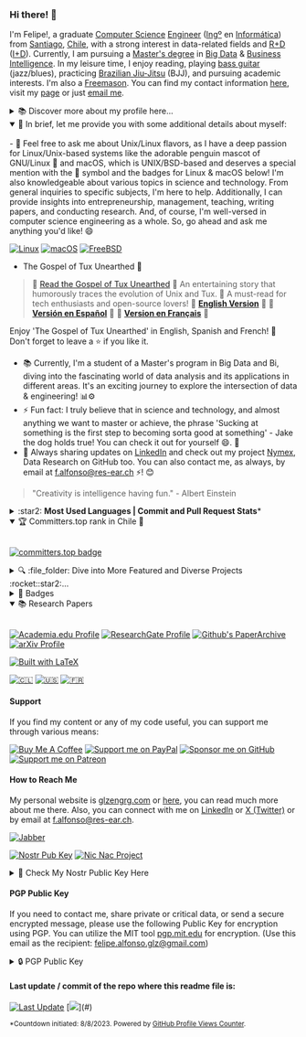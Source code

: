 ### Hi there! 👋

I'm Felipe!, a graduate [Computer Science](https://en.wikipedia.org/wiki/Computer_science) [Engineer](https://en.wikipedia.org/wiki/Engineer) ([Ingº](https://es.wikipedia.org/wiki/Ingeniero) en [Informática](https://es.wikipedia.org/wiki/Ingenier%C3%ADa_inform%C3%A1tica)) from [Santiago](https://en.wikipedia.org/wiki/Santiago), [Chile](https://en.wikipedia.org/wiki/Chile), with a strong interest in data-related fields and [R+D](https://en.wikipedia.org/wiki/Research_and_development) ([I+D](https://es.wikipedia.org/wiki/Investigaci%C3%B3n_y_desarrollo)). Currently, I am pursuing a [Master's degree](https://en.wikipedia.org/wiki/Master%27s_degree) in [Big Data](https://en.wikipedia.org/wiki/Big_data) & [Business Intelligence](https://en.wikipedia.org/wiki/Business_intelligence). In my leisure time, I enjoy reading, playing [bass guitar](https://en.wikipedia.org/wiki/Bass_guitar) (jazz/blues), practicing [Brazilian Jiu-Jitsu](https://en.wikipedia.org/wiki/Brazilian_jiu-jitsu) (BJJ), and pursuing academic interests. I'm also a [Freemason](https://en.wikipedia.org/wiki/Freemasonry). You can find my contact information [here](https://github.com/felipealfonsog#how-to-reach-me), visit my [page](https://freeshell.de/~felipe/) or just [email me](mailto:f.alfonso@res-ear.ch).
<details>
<summary>📚 Discover more about my profile here...</summary> 
  <br>
I'm a computer science engineer with a passion for research across diverse topics in the field. While I strive to continuously broaden my knowledge horizons, my primary focus lies in specializing in Software Engineering, Data Engineering, Machine Learning, Cybersecurity, and other areas that hold significance in the past, present, and future landscape of computer science. My aim is to grasp both the fundamentals and the cutting-edge aspects of this ever-evolving domain.

My expertise encompasses coding, statistical analysis, and a strong grounding in computer science principles. This skillset serves as a foundation for driving innovation through the adoption of the latest technologies.
  
I have been immersed in the world of technology since the mid-80s, when connecting to the internet required a phone cable and compiling the Kernel using UNIX and/or GNU/Linux was necessary to visit 'Altavista.com.' I am particularly fond of FreeBSD, Debian & Arch, although I also feel fond to macOS due its relation with UNIX-BSD.

I have had the privilege of living in various countries, including New Delhi, India; Auckland and Christchurch in New Zealand; California, USA; and Cape Town in South Africa. These experiences have not only broadened my horizons but have also provided me with fluency in English, my mother tongue, Spanish among other languages.

With more than 23 years of experience in the field, I am constantly studying and researching to deepen my knowledge. I focus on areas such as data structures, algebra, calculus, math., software engineering, practice solving problems, databases, models of consumer and firm behavior, dynamic models, stochastic dynamic programming, functional programming, OOP programming, non-compensatory decision models, advanced algorithms, data science, refactoring & decomposition in coding. I have expertise in engineering, researching, and consulting.

<!--
Throughout my career, I have held positions as Head of Engineering, Software Engineer and Researcher in advanced algorithms, as well as engineering development roles in significant organizations across the USA, Europe, and South America - Chile. Currently, I am the Group - CEO/Founder and Head of Research and Software Engineering at [Nymex](https://github.com/NymexData), Data Research SpA. The team consists of highly skilled software engineers, developers, and technology experts from different regions of the world, including freelancers and junior professionals. Together, we collaborate on cutting-edge technology to offer consulting and services globally. Our headquarters are based in Santiago, Santiago Metropolitan, Chile.
-->
During my journey, I've embraced roles spanning from Computer Science and Software Engineer to leading teams and ultimately becoming Head of Engineering. I've also delved into research across various technological domains. My experiences have spanned the globe, from Europe and the USA to my roots in South America - Chile. As a Computer Science engineer, I've had the fortunate opportunity to lend my expertise to a diverse array of projects.

I'm hands-on with [Nymex](https://github.com/NymexData), something that keeps me consistently occupied. A personal project centered on open-source initiatives while also catering to private ventures. Our team is a mix of talented folks from around the world, including experienced pros and those just starting out. Together, we're all about pushing technology boundaries while also providing consulting services that span the globe. We're based in Santiago Metropolitan, Chile, which we proudly call home.

If you are interested in starting a business, consulting, research, or collaboration, please feel free to reach out to me on [LinkedIn](https://linkedin.com/in/felipealfonsog) or [X (Twitter)](https://twitter.com/felipealfonsog). You can also contact me by email at [f.alfonso@res-ear.ch](mailto:f.alfonso@res-ear.ch). If you happen to be in Santiago, I would be delighted to meet over a cup of coffee. Just let me know in advance, as I might be occupied with exciting projects. Thank you!

<br>
</details>

<details open>
  <summary>📝 In brief, let me provide you with some additional details about myself:</summary>
<br>
- 💬 Feel free to ask me about Unix/Linux flavors, as I have a deep passion for Linux/Unix-based systems like the adorable penguin mascot of GNU/Linux 🐧 and macOS, which is UNIX/BSD-based and deserves a special mention with the  symbol and the badges for Linux & macOS below! I'm also knowledgeable about various topics in science and technology. From general inquiries to specific subjects, I'm here to help. Additionally, I can provide insights into entrepreneurship, management, teaching, writing papers, and conducting research. And, of course, I'm well-versed in computer science engineering as a whole. So, go ahead and ask me anything you'd like! 😄 
  
  [![Linux](https://img.shields.io/badge/Linux-000000?style=flat-square&logo=linux&logoColor=black&color=grey&labelColor=white)](https://en.wikipedia.org/wiki/Linux)  [![macOS](https://img.shields.io/badge/macOS-000000?style=flat-square&logo=apple&logoColor=black&color=grey&labelColor=white)](https://en.wikipedia.org/wiki/MacOS)  [![FreeBSD](https://img.shields.io/badge/FreeBSD-000000?style=flat-square&logo=freebsd&logoColor=black&color=grey&labelColor=white)](https://en.wikipedia.org/wiki/FreeBSD)

- The Gospel of Tux Unearthed :book:
> 📖 [Read the Gospel of Tux Unearthed](https://gist.github.com/felipealfonsog/1727a8393c6112f9a22828df86af3817) :penguin:
An entertaining story that humorously traces the evolution of Unix and Tux. 🚀 A must-read for tech enthusiasts and open-source lovers!
🔗 **[English Version](https://gist.github.com/felipealfonsog/1727a8393c6112f9a22828df86af3817)** 🔗
🔗 **[Versión en Español](https://gist.github.com/felipealfonsog/92646e891b39c22f7cd8e35556d8c41c)** 🔗 🔗 **[Version en Français](https://gist.github.com/felipealfonsog/34ca19ae018e44fce82b758990965c82)** 🔗

Enjoy 'The Gospel of Tux Unearthed' in English, Spanish and French! 🎉 Don't forget to leave a ⭐️ if you like it.
- 📚 Currently, I'm a student of a Master's program in Big Data and Bi, diving into the fascinating world of data analysis and its applications in different areas. It's an exciting journey to explore the intersection of data & engineering! 📊⚙️
- ⚡ Fun fact: I truly believe that in science and technology, and almost anything we want to master or achieve, the phrase 'Sucking at something is the first step to becoming sorta good at something' - Jake the dog holds true! You can check it out for yourself 😄. 🐶
- 💼 Always sharing updates on [LinkedIn](https://linkedin.com/in/felipealfonsog) and check out my project [Nymex](https://github.com/NymexData), Data Research on GitHub too. You can also contact me, as always, by email at [f.alfonso@res-ear.ch](mailto:f.alfonso@res-ear.ch) ⚡! 😊

> "Creativity is intelligence having fun." - Albert Einstein

</details>
<!--
#### Most Used Languages | Commit and Pull Request Stats
-->
<!-- 
![Top Languages](https://github-readme-stats.vercel.app/api/top-langs/?username=felipealfonsog&layout=compact&langs_count=10&hide_title=true&theme=graywhite) 
-->
<!--
![Top Languages](https://github-readme-stats.vercel.app/api/top-langs/?username=felipealfonsog&layout=compact&langs_count=10&hide_title=true&theme=graywhite&exclude_langs=html,css) ![Commit and Pull Request Stats](https://github-readme-stats.vercel.app/api?username=felipealfonsog&show_icons=true&count_private=true&include_all_commits=true&hide_title=true&theme=graywhite)
-->
<!-- <details open> -->
<details>
<summary>:star2: <strong>Most Used Languages | Commit and Pull Request Stats</strong>*</summary>
<br>

<!-- 
![Top Languages](https://github-readme-stats.vercel.app/api/top-langs/?username=felipealfonsog&layout=compact&langs_count=10&hide_title=true&theme=graywhite) 
-->
![Top Languages](https://github-readme-stats.vercel.app/api/top-langs/?username=felipealfonsog&layout=compact&langs_count=10&hide_title=true&theme=graywhite&exclude_langs=html,css)
![Commit and Pull Request Stats](https://github-readme-stats.vercel.app/api?username=felipealfonsog&show_icons=true&count_private=true&include_all_commits=true&hide_title=true&theme=graywhite)

<sub>*Data may exhibit discrepancies or errors due to the [Vercel service](https://vercel.com/), empowering GitHub statistics and functions.</sub>
</details>

<details open>
<summary>🏆 Committers.top rank in Chile 🌟</summary> 
  <br>
  
[![committers.top badge](https://user-badge.committers.top/chile/felipealfonsog.svg)](https://user-badge.committers.top/chile/felipealfonsog)
</details>

<details>
<summary>🔍 :file_folder: Dive into More Featured and Diverse Projects :rocket::star2:...</summary>
<br>
  
  - [BashGuardian](https://github.com/felipealfonsog/BashGuardian): BashGuardian is a powerful bash script for backups and encryption on Unix-like (Linux & macOS) systems. It provides an easy-to-use and secure way to protect your important files and data.
  - [VesicleInsight](https://github.com/felipealfonsog/VesicleInsight): VesicleInsight: Empowering Early Medical Diagnosis. This is an advanced Python-based software utilizing machine learning to analyze medical imaging data, specifically focusing on vesicle anomalies. Our mission is to deliver a powerful tool for healthcare professionals, enhancing the precision and efficiency of early detection and diagnosis in medical imaging.
  - [TermPDFViewer](https://github.com/felipealfonsog/TermPDFViewer): "TermPDF Viewer" is an open-source PDF file viewer designed to run in the terminal on Linux and macOS. It enables users to navigate and explore PDF files directly from the command line, providing an interactive and lightweight experience..
  - [FeatherPDF](https://github.com/felipealfonsog/FeatherPDF): FeatherPDF is an ultra-lightweight PDF viewer designed for Linux and macOS. It provides a simple and intuitive user interface for reading PDF documents. The project aims to offer a fast and minimalistic PDF reading experience while using minimal system resources.
  - [SpeedyNet](https://github.com/felipealfonsog/SpeedyNet): SpeedyNet is a command-line utility for Linux and macOS that empowers users to accurately measure their Internet connection's download and upload speeds, providing real-time feedback on network performance.
  - [WordCraft360](https://github.com/NymexData/WordCraft360): WordCraft360, the ultimate Writing Toolkit designed to elevate your writing experience to new heights. Inspired by the minimalist elegance of 750words.com, WordCraft360 offers a sleek and visually appealing interface with carefully selected fonts that are easy on the eyes.
  - [PerlMemoPad](https://github.com/NymexData/PerlMemoPad): PerlMemoPad is a project focused on developing a mini-weblog using Perl and MySQL. With PerlMemoPad, users can easily publish and manage their notes and other content.
  - [C-VipNX](https://github.com/NymexData/C-VipNX): C-VipNX: Shell Vip Utility written in C for *NX Systems Simple: Vip shell to avoid usage of sudo.
  - [Paper Archive*](https://github.com/felipealfonsog/PaperArchive): PaperArchive is a curated collection of research papers authored by me, spanning the realms of engineering, computer science, and social sciences. Explore my contributions to diverse fields of study, from cutting-edge technology to insightful social analyses.

<sub>*Exclusively curated repository storing papers authored by me.</sub>
<br>
</details>

<!-- <details open> -->
<details>
<summary>🏅 Badges</summary>
<br>
  
[![Linux](https://img.shields.io/badge/Linux-OS-blue?style=flat-square&logo=linux&logoColor=white)](https://www.linux.org/)
[![macOS](https://img.shields.io/badge/macOS-OS-blue?style=flat-square&logo=apple&logoColor=white)](https://www.apple.com/macos)
[![FreeBSD](https://img.shields.io/badge/FreeBSD-OS-blue?style=flat-square&logo=freebsd&logoColor=white)](https://www.freebsd.org/)
[![GNU](https://img.shields.io/badge/GNU-Tools-blue?style=flat-square&logo=gnu&logoColor=white)](https://www.gnu.org/)
[![Vim](https://img.shields.io/badge/Vim-Editor-019733?style=flat-square&logo=vim&logoColor=white)](https://www.vim.org/)
[![Emacs](https://img.shields.io/badge/Emacs-Editor-7F5AB6?style=flat-square&logo=gnu%20emacs&logoColor=white)](https://www.gnu.org/software/emacs/)
[![Visual Studio Code](https://img.shields.io/badge/VS%20Code-Editor-007ACC?style=flat-square&logo=visual%20studio%20code&logoColor=white)](https://code.visualstudio.com/)
[![Git](https://img.shields.io/badge/Git-VCS-orange?style=flat-square&logo=git&logoColor=white)](https://github.com/felipealfonsog)
[![GPG](https://img.shields.io/badge/GPG-Key-blue?style=flat-square&logo=gnu%20privacy%20guard&logoColor=white)](https://gnupg.org/)
[![Arch Linux](https://img.shields.io/badge/Arch%20Linux-OS-blue?style=flat-square&logo=arch%20linux&logoColor=white)](https://www.archlinux.org/)
[![Debian](https://img.shields.io/badge/Debian-OS-blue?style=flat-square&logo=debian&logoColor=white)](https://www.debian.org/)
[![Free Software](https://img.shields.io/badge/Free%20Software-Advocate-blue?style=flat-square&logo=gnu&logoColor=white)](https://www.fsf.org/)
[![Software Architecture](https://img.shields.io/badge/Software%20Architecture-555555?style=flat-square&logo=codeigniter&logoColor=white&color=blue&labelColor=grey)](https://en.wikipedia.org/wiki/Software_architecture)
[![Software Engineering](https://img.shields.io/badge/Software%20Engineering-%F0%9F%9B%A0%EF%B8%8F-blue)](https://en.wikipedia.org/wiki/Software_engineering)
[![Big Data](https://img.shields.io/badge/Big%20Data-%F0%9F%93%88-blue)](https://en.wikipedia.org/wiki/Big_data)
[![Data Engineering](https://img.shields.io/badge/Data%20Engineering-%F0%9F%9B%A0%EF%B8%8F-blueviolet)](https://en.wikipedia.org/wiki/Data_engineering)
[![Business Intelligence](https://img.shields.io/badge/Business%20Intelligence-%F0%9F%92%BC-orange)](https://en.wikipedia.org/wiki/Business_intelligence)
[![IT Management](https://img.shields.io/badge/IT%20Management-0078D4?style=flat-square&logo=serverfault&logoColor=white&color=blue&labelColor=grey)](https://en.wikipedia.org/wiki/Information_technology_management)
<!-- [![Big Data](https://img.shields.io/badge/Big%20Data-%F0%9F%93%8D-blue)](https://en.wikipedia.org/wiki/Big_data) -->
[![C](https://img.shields.io/badge/C-00599C?style=flat-square&logo=c&logoColor=white)](https://en.wikipedia.org/wiki/C_(programming_language))
[![C++](https://img.shields.io/badge/C++-00599C?style=flat-square&logo=c%2B%2B&logoColor=white)](https://en.wikipedia.org/wiki/C%2B%2B)
[![Bash](https://img.shields.io/badge/Bash-4EAA25?style=flat-square&logo=gnu%20bash&logoColor=white)](https://www.gnu.org/software/bash/)
[![Roff](https://img.shields.io/badge/Roff-A81D33?style=flat-square&logo=manjaro&logoColor=white)](https://en.wikipedia.org/wiki/Roff_(software))
[![Java](https://img.shields.io/badge/Java-007396?style=flat-square&logo=java&logoColor=white)](https://www.java.com/)
[![HTML5](https://img.shields.io/badge/HTML5-E34F26?style=flat-square&logo=html5&logoColor=white)](https://developer.mozilla.org/en-US/docs/Web/Guide/HTML/HTML5)
[![CSS](https://img.shields.io/badge/CSS-1572B6?style=flat-square&logo=css3&logoColor=white)](https://developer.mozilla.org/en-US/docs/Web/CSS)
[![JSON](https://img.shields.io/badge/JSON-000000?style=flat-square&logo=json&logoColor=white)](https://www.json.org/)
[![Markdown](https://img.shields.io/badge/Markdown-000000?style=flat-square&logo=markdown&logoColor=white)](https://www.markdownguide.org/)
[![JavaScript](https://img.shields.io/badge/JavaScript-F7DF1E?style=flat-square&logo=javascript&logoColor=black)](https://developer.mozilla.org/en-US/docs/Web/JavaScript)
[![PHP](https://img.shields.io/badge/PHP-777BB4?style=flat-square&logo=php&logoColor=white)](https://www.php.net/)
[![Perl](https://img.shields.io/badge/Perl-39457E?style=flat-square&logo=perl&logoColor=white)](https://www.perl.org/)
[![Python](https://img.shields.io/badge/Python-3776AB?style=flat-square&logo=python&logoColor=white)](https://www.python.org/)
[![Ruby](https://img.shields.io/badge/Ruby-CC342D?style=flat-square&logo=ruby&logoColor=white)](https://www.ruby-lang.org/en/)
[![Rust](https://img.shields.io/badge/Rust-000000?style=flat-square&logo=rust&logoColor=white)](https://www.rust-lang.org/)
[![TypeScript](https://img.shields.io/badge/TypeScript-007ACC?style=flat-square&logo=typescript&logoColor=white)](https://www.typescriptlang.org/)
[![MariaDB](https://img.shields.io/badge/MariaDB-003545?style=flat-square&logo=mariadb&logoColor=white)](https://mariadb.org/)
[![MongoDB](https://img.shields.io/badge/MongoDB-47A248?style=flat-square&logo=mongodb&logoColor=white)](https://www.mongodb.com/)
[![MySQL](https://img.shields.io/badge/MySQL-4479A1?style=flat-square&logo=mysql&logoColor=white)](https://www.mysql.com/)
[![Oracle](https://img.shields.io/badge/Oracle-F80000?style=flat-square&logo=oracle&logoColor=white)](https://www.oracle.com/database/)
[![PostgreSQL](https://img.shields.io/badge/PostgreSQL-336791?style=flat-square&logo=postgresql&logoColor=white)](https://www.postgresql.org/)
[![SQLite](https://img.shields.io/badge/SQLite-003B57?style=flat-square&logo=sqlite&logoColor=white)](https://www.sqlite.org/)
[![Django](https://img.shields.io/badge/Django-092E20?style=flat-square&logo=django&logoColor=white)](https://www.djangoproject.com/)
[![Node.js](https://img.shields.io/badge/Node.js-339933?style=flat-square&logo=node.js&logoColor=white)](https://nodejs.org/)
[![jQuery](https://img.shields.io/badge/jQuery-0769AD?style=flat-square&logo=jquery&logoColor=white)](https://jquery.com/)
[![Angular](https://img.shields.io/badge/Angular-DD0031?style=flat-square&logo=angular&logoColor=white)](https://angular.io/)
[![React](https://img.shields.io/badge/React-61DAFB?style=flat-square&logo=react&logoColor=black)](https://reactjs.org/)
[![Express.js](https://img.shields.io/badge/Express.js-000000?style=flat-square&logo=express&logoColor=white)](https://expressjs.com/)
[![Vue.js](https://img.shields.io/badge/Vue.js-4FC08D?style=flat-square&logo=vue.js&logoColor=white)](https://vuejs.org/)
[![Next.js](https://img.shields.io/badge/Next.js-000000?style=flat-square&logo=next.js&logoColor=white)](https://nextjs.org/)
[![Ruby on Rails](https://img.shields.io/badge/Ruby_on_Rails-CC0000?style=flat-square&logo=ruby%20on%20rails&logoColor=white)](https://rubyonrails.org/)
[![AWS](https://img.shields.io/badge/AWS-232F3E?style=flat-square&logo=amazon%20aws&logoColor=white)](https://aws.amazon.com/)
[![Microsoft Azure](https://img.shields.io/badge/Microsoft%20Azure-0089D6?style=flat-square&logo=microsoft-azure&logoColor=white)](https://azure.microsoft.com/)
[![Docker](https://img.shields.io/badge/Docker-2496ED?style=flat-square&logo=docker&logoColor=white)](https://www.docker.com/)
[![Heroku](https://img.shields.io/badge/Heroku-430098?style=flat-square&logo=heroku&logoColor=white)](https://www.heroku.com/)
[![GraphQL](https://img.shields.io/badge/GraphQL-E10098?style=flat-square&logo=graphql&logoColor=white)](https://graphql.org/)
[![Jupyter](https://img.shields.io/badge/Jupyter-F37626?style=flat-square&logo=jupyter&logoColor=white)](https://jupyter.org/)
[![Redis](https://img.shields.io/badge/Redis-DC382D?style=flat-square&logo=redis&logoColor=white)](https://redis.io/)
[![GitLab](https://img.shields.io/badge/GitLab-FCA121?style=flat-square&logo=gitlab&logoColor=white)](https://gitlab.com/)
[![GitHub](https://img.shields.io/badge/GitHub-100000?style=flat-square&logo=github&logoColor=white)](https://github.com/)

</details>

<details open>
<summary>📚 Research Papers</summary>
<br>

[![Academia.edu Profile](https://img.shields.io/badge/Academia.edu-Profile-blue)](https://onlineiacc.academia.edu/felipealfonsog)
[![ResearchGate Profile](https://img.shields.io/badge/ResearchGate-Profile-blue)](https://www.researchgate.net/profile/Felipe-Alfonso-Gonzalez-2)
[![Github's PaperArchive](https://img.shields.io/badge/Github's-PaperArchive-green)](https://github.com/felipealfonsog/PaperArchive)
[![arXiv Profile](https://img.shields.io/badge/arXiv-Profile-orange)](https://arxiv.org/search/?searchtype=author&query=Felipe+Alfonso+González)
<!--[![arXiv Profile](https://img.shields.io/badge/arXiv-Profile-orange)](https://arxiv.org/a/felipealfonsog)-->

[![Built with LaTeX](https://img.shields.io/badge/Built%20with-LaTeX-008080?logo=latex)](https://www.latex-project.org/)

</details>

<!-- 
![🇨🇱 Español](https://img.shields.io/badge/🇨🇱%20Español-C0392B?style=flat-square)(#)
![🇺🇸 English](https://img.shields.io/badge/🇺🇸%20English-F5F5F5?style=flat-square)(#)
![🇫🇷 Français](https://img.shields.io/badge/🇫🇷%20Français-0055A4?style=flat-square)(#)

[![🇨🇱](https://img.shields.io/badge/🇨🇱-Español-red?style=flat-square&logoColor=white)](#)
[![🇺🇸](https://img.shields.io/badge/🇺🇸-English-blue?style=flat-square&logoColor=white)](#)
[![🇫🇷](https://img.shields.io/badge/🇫🇷-Français-white?style=flat-square&logoColor=white)](#)
-->

[![🇨🇱](https://img.shields.io/badge/🇨🇱-Español-blue?style=flat-square&logoColor=white&color=blue&labelColor=DBEDF3)](#)
[![🇺🇸](https://img.shields.io/badge/🇺🇸-English-blue?style=flat-square&logoColor=white&color=blue&labelColor=DBEDF3)](#)
[![🇫🇷](https://img.shields.io/badge/🇫🇷-Français-blue?style=flat-square&logoColor=white&color=blue&labelColor=DBEDF3)](#)


#### Support

If you find my content or any of my code useful, you can support me through various means:

[![Buy Me A Coffee](https://img.shields.io/badge/Buy%20Me%20A%20Coffee-%E2%98%95-FFDD00?style=flat-square&logo=buy-me-a-coffee&logoColor=black)](https://www.buymeacoffee.com/felipealfonsog)
[![Support me on PayPal](https://img.shields.io/badge/Support%20me%20on-PayPal-00457C?style=flat-square&logo=paypal&logoColor=white)](https://www.paypal.me/felipealfonsog)
[![Sponsor me on GitHub](https://img.shields.io/badge/Sponsor%20me%20on-GitHub-%23EA4AAA?style=flat-square&logo=github-sponsors&logoColor=white)](https://github.com/sponsors/felipealfonsog)
[![Support me on Patreon](https://img.shields.io/badge/Support%20me%20on-Patreon-orange?logo=patreon)](https://www.patreon.com/felipealfonsogl)

#### How to Reach Me

My personal website is [glzengrg.com](https://glzengrg.com/) or [here](https://freeshell.de/~felipe/), you can read much more about me there. Also, you can connect with me on [LinkedIn](https://linkedin.com/in/felipealfonsog) or [X (Twitter)](https://twitter.com/felipealfonsog) or by email at [f.alfonso@res-ear.ch](mailto:f.alfonso@res-ear.ch).

[![Jabber](https://img.shields.io/badge/Jabber-@felipe-blue?style=flat&logo=xmpp&logoColor=white)](xmpp:felipe@jabbers.one)

[![Nostr Pub Key](https://img.shields.io/badge/Nostr%20Pub%20Key-%F0%9F%94%97-blue)](#) 
  [![Nic Nac Project](https://img.shields.io/badge/Nic%20Nac%20Project-grey?style=flat-square&logo=serverfault&logoColor=white)](https://freeshell.de/~felipe/)

<details>
 <summary>🔗 Check My Nostr Public Key Here</summary>
<br>

```
npub1xekfp7j7rnuy5544wz3wfllfsqrrtt37zj4pzyje0m6wnazeq92qt9uztx
```

</details>

#### PGP Public Key

If you need to contact me, share private or critical data, or send a secure encrypted message, please use the following Public Key for encryption using PGP. You can utilize the MIT tool [pgp.mit.edu](https://pgp.mit.edu/) for encryption. (Use this email as the recipient: felipe.alfonso.glz@gmail.com)

<details>
<summary>🔒 PGP Public Key</summary>
<br>

Here is my PGP public key for secure communication:
```
-----BEGIN PGP PUBLIC KEY BLOCK-----

xsDNBGQqmHQBDADCWPBUU9cAZJk882YFAfUzzY4BPDch6NK8D5xILWMcfVNfYdxuwbnGw2T2Za+V
QHLzfRuoJOLYhE42qypPQBcrwF8A0zCED1j7oD3ERQ9Ebr/gcU0rqmeCuUSGGAo0WwXB8by2pVCs
ZqD/x94KF0fLnnFsKBovxbXThtE6EWTtPFFBqGp17YHYqQsG0V006hyIKZdNXMMKRIF8LRpHS7fO
1GCRrmQMMpQajHqGiTrDUPUtywhmOSMJ3mETHAiIc9vXKnGhP2mFduiETVUNUDmyh5R3/G0/Gh0x
yxTCqzX7jDTy6I3eiCVCzE8FSozoa1EYZnerq3uw1upkaEJ67J/J/+u2WIuKJGJ4qwqMVBiRdeOX
py4NNTNd7Fa1jsIesRNEP5YiAq7Nw+czTbopeJ34LLP+/sT6DlG7GRjVoLMAkzHhNLoAXDlra3qL
6shUDcypGi7lY2mmOnLwjzOVmlx3dyDDbh9yHHlb6mYed64tT9AHxEMZ25HNQTD6qz7ncgMAEQEA
Ac03RmVsaXBlIEFsZm9uc28gR29uesOhbGV6IDxmZWxpcGUuYWxmb25zby5nbHpAZ21haWwuY29t
PsLA+gQTAQgAJAUCZCqYdAIbAwQVCAkKBwsJCAcDAgEEFgMCAQIeAQIXgAIZAQAKCRBrFKLlRJxw
s54cC/45v2ng2foHpk8nODS25tB3f8XYPDGWSsG+n0quCo4zk1oMkMpyq8lmKSRdITqEHXl55e9a
wGX/uC73WBG3Dwpg2A5ABaP42RfnRhKxIVpBLghVu2YaXB0a1zsuzr0PsTgrSNNb4nB9oNVuLMjF
kOArQecNsSuZyBgOCEbcRpblFMAo2Y2GsKkJuze2JsZNxkFh0xoE56kM7Dz4fooIXywjYMPI+lI6
7U86JtxPoNhUbi01OsLXxY5pu4H5eYCwif6mn+9kUys8RvwWrHSMIohANzbgV6iSIHmAZc0WxFT0
oP+Zc/IdBUcZuZTZMUizAS8mvmnUQuwF0r9A2OXz9UzmIXDrE46/22pHEF6ivBZXgVP7TyHmCkuA
T+FaGvTiMTLgHu6aoUfB3Qb4IZH9r/O9TceSiBs2t8Xr5bgHWO+ZUPLAqmPM4An4E/x0J0nr36we
2vdqguVmjYFwz89mRWvOxoZqt+Y6XPONWg2ZM8WzKqqL/34EE0kfD6tOT0SRFUXOwM0EZCqYdAEM
ANagOfrTw76HFphCKqjH3qq2dGMn4ETlcnAg5Zo/IjM6p17xZBvhQUhqdodhBBCciksbCiU/GHn0
94C928AF+eNLhBRrpFfa+kQLWsHq5mDPlNIUhCbdXCjX3CiSmSUJUDEy0Tzu3CWETOG4miSYJFjm
pp+/aHm1VqABpg2IjJriGIuzV/i7qSL/3ueUMXuFWKyavizx/EpMcsg9ICVtPH8qCrDCXeD4P9Tu
v/fSkvsDZjshXi/55ZwT49jFLUr1CMpyCHSMk1nIVTFc4gduemWVPlxhx72m423P0YafwhC/GhSo
Jp0bA0Aok04a7r8wN5xi8H6TO6YtT50GLk7c1C0Diw3/U5/5du/IB7jGlARskRU2mTcs00656RhU
jrrhxxMhkqTfkL+Dv6eMIrSDkLrsq6+VrkD5C0G57+cFoXA+MEs5zLLKcGMqd+Avdndx7ftMVrI7
ITI/IihZpPQwzhU4mnNDxIat8/+S/I6uIBEaebcq07e3KBks5iDVe8FuNQARAQABwsJ+BBgBCAGo
BQJkKph2AhsMwN0gBBkBCAAGBQJkKph2AAoJECEuiEhkZMwolkAL/ilTY6VPHbxq+PRspP4D49Mf
3UNSVF9tsG/rZf7RCd6HzIilZ45FXbOHxQZuo0rC4O2C/xKwZN0+qKbQ7Ah+zfynYEbOspF3aY2O
Tfu8iVEvk0HVBUY9LCftAUE/r9qg3SPRi1CyRciO5VOWQ21USqj9DXTEz6TGinQZ+FbxZM/XGvM5
WeVCdOar+eCQvmA6r+ryRWmDXWk48IBCrpqRc9jA3hqDl7QjIuYK3NW531IiWTdb6lPhw1ArVaZz
yk2RILFlrveCSJqA6xAcVgLspMYWwC/e0b+leMeq7I8MEBzHwsNZT6jsyA0jhKpzp+3wm0nGckt4
hErTFdHxf1uXluwK1goGnlZaxZmhoVfmxxSmm87SzTYDhKiyeqZP+eaGj5IJHK/+eJMGtiyL3YOy
IngDxbwaEgerz3zGnWFkcrOyzQMEM7PCJPjo31unpW3WhAZePgfhgth2nbJ6A4SfEZw/Yo/e4iw/
Oe4u/hYtGse+ynqPGHwRIhNDxqCo0Hqg3QAKCRBrFKLlRJxwsyIrDACZ79cEq0zYo8YP+kzpai8l
/q8Wvk/vkIDV6ztrPEMhxkPjRTUOOmPWRVKDDEVpzhSK3P7lDxh9RkXXwOAFOBXEBf2OU/rSlDAb
mOPM3c6ZgTbZAubCPymS6/IYR9L5sLZOUK8CB5Mlj58TPQ0fsF8YY8UPmnleM/LVhtlqcjY6v18p
PthtnBfDYOxujQC8hqdlYqvYdHBlcsK0svupSTaEXBs/l4ZLTx6UsWEGUIQOhXm0y2IASqFlT9vA
hFA9bG6q1kPr5dLQ56mruLV6grD71JQBnkcwevOchtYOAgOsOgQQNlvkFyiz+fRDBqRou+MRh+5S
bq97XTNgtn4db87ruJYX2MGbjlKfXJ8Bf/LotkYkaTyTE7bwcGvSfi4uMLnVK5iRn9LVAk4+Hyww
xkucRo1AAttFwPN5jSMyIagMVZDFULQ4hW99Zth/n7NGoPkRYsetYqicqSvyowpGztjrDpS5OLK4
xBUna8GGMn+3tz12so2TE8OaUWiiVLBZcrc=
=P7j6

-----END PGP PUBLIC KEY BLOCK-----
```

</details>

#### Last update / commit of the repo where this readme file is:

[![__Last Update__](https://img.shields.io/github/last-commit/felipealfonsog/felipealfonsog?style=flat&logoColor=white&label=Last%20Update&color=yellow)](#) [![](https://komarev.com/ghpvc/?username=felipealfonsog&style=flat&logoColor=white&color=yellow&label=Profile+Views*)](#) 

<sub>*Countdown initiated: 8/8/2023. Powered by [GitHub Profile Views Counter](https://github.com/antonkomarev/github-profile-views-counter).</sub>

<!-- https://github.com/antonkomarev/github-profile-views-counter -->
<!-- ![Last Updated](https://img.shields.io/github/last-commit/felipealfonsog/felipealfonsog?style=flat-square) -->
<!-- ![Last Updated](https://img.shields.io/badge/Last%20Updated-%F0%9F%93%85-blue) -->
<!-- Last Updated: 2023-07-23 -->
